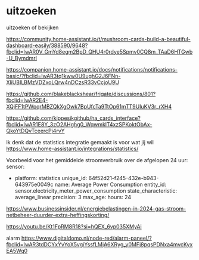 # uitzoeken
uitzoeken of bekijken

https://community.home-assistant.io/t/mushroom-cards-build-a-beautiful-dashboard-easily/388590/9648?fbclid=IwAR0V_GmYd8egm2BpD_QHU4r0rdye5Spmv0CQ8m_TAaD6HTGwb-U_BymdmrI

https://companion.home-assistant.io/docs/notifications/notifications-basic/?fbclid=IwAR3tq1kww0U9ughG2J6FNn-XliUBILBMzVDZxoLQrw4nDCzsR33vCcjoU9U

https://github.com/blakeblackshear/frigate/discussions/801?fbclid=IwAR2E4-XQjFF1tPWpqrMBZQkXgOwk7BpUfcTa9TtOp61mTT9UIuKV3r_rXH4

https://github.com/kippesikgithub/ha_cards_interface?fbclid=IwAR1E8Y_3zO2AHghg0_WqwmklT4xzSPKoktObAx-QkoYtDQvTceercPj4rvY

Ik denk dat de statistics integratie gemaakt is voor wat jij wil
https://www.home-assistant.io/integrations/statistics/

Voorbeeld voor het gemiddelde stroomverbruik over de afgelopen 24 uur:
sensor:
  - platform: statistics
    unique_id: 64f52d21-f245-432e-b943-643975e0049c
    name: Average Power Consumption
    entity_id: sensor.electricity_meter_power_consumption
    state_characteristic: average_linear
    precision: 3
    max_age:
      hours: 24


https://www.businessinsider.nl/energiebelastingen-in-2024-gas-stroom-netbeheer-duurder-extra-heffingskorting/

https://youtu.be/Kt1FpRM8R18?si=hQEX_6vp035XMyAi

alarm
https://www.digitaldomo.nl/node-red/alarm-paneel/?fbclid=IwAR3tdDCYxYvYoX5vgiYssfLMjA6XRyg_y0MFj8pqsPDNxa4mvcKyxEA5Wq0
    

